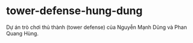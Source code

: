 # tower-defense-hung-dung
Dự án trò chơi thủ thành (tower defense) của Nguyễn Mạnh Dũng và Phan Quang Hùng.
